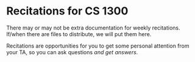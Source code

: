 Recitations for CS 1300
=========

There may or may not be extra documentation for weekly
recitations. If/when there are files to distribute, we will put them
here.

Recitations are opportunities for you to get some personal attention
from your TA, so you can ask questions _and get answers_. 
